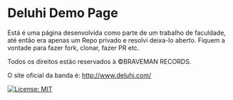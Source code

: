 # Deluhi Demo Page

Está é uma página desenvolvida como parte de um trabalho de faculdade, até então era apenas um Repo privado e resolvi deixa-lo aberto. Fiquem a vontade para fazer fork, clonar, fazer PR etc.


Todos os direitos estão reservados à ©BRAVEMAN RECORDS.

O site oficial da banda é: http://www.deluhi.com/

[![License: MIT](https://img.shields.io/badge/License-MIT-yellow.svg)](https://github.com/ericktatsui/deluhi/blob/gh-pages/docs/LICENSE)

